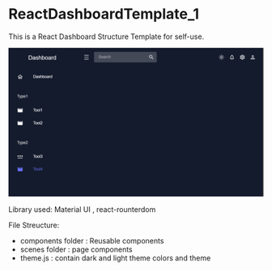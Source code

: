 # ReactDashboardTemplate_1

This is a React Dashboard Structure Template for self-use.

![alt text](./Sample/Screenshot1.png "Dashboard Sample")

Library used: Material UI , react-rounterdom

File Streucture:

- components folder : Reusable components
- scenes folder : page components
- theme.js : contain dark and light theme colors and theme
